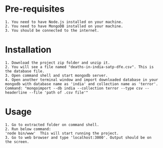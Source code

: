 # Pre-requisites
	1. You need to have Node.js installed on your machine.
	2. You need to have MongoDB installed on your machine.
	3. You should be connected to the internet.
# Installation
	1. Download the project zip folder and unzip it.
	2. You will see a file named "deaths-in-india-satp-dfe.csv". This is the database file.
	3. Open command shell and start mongodb server.
	4. Open another terminal window and import downloaded database in your mongodb with database name as 'india' and collection name as 'terror'.
	Command: "mongoimport --db india --collection terror --type csv --headerline --file 'path of .csv file'"
	
# Usage
 	1. Go to extracted folder on command shell.
 	2. Run below command:
 	'node bin/www'	This will start running the project.
 	3. Go to web browser and type 'localhost:3000'. Output should be on the screen.